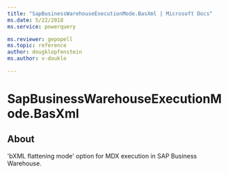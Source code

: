 ```yaml
---
title: "SapBusinessWarehouseExecutionMode.BasXml | Microsoft Docs"
ms.date: 5/22/2018
ms.service: powerquery

ms.reviewer: gepopell
ms.topic: reference
author: dougklopfenstein
ms.author: v-douklo

---
```

# SapBusinessWarehouseExecutionMode.BasXml

## About
'bXML flattening mode' option for MDX execution in SAP Business Warehouse.